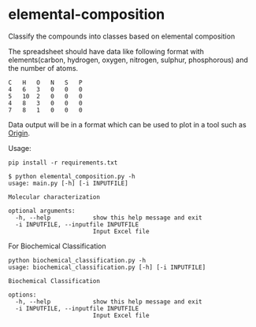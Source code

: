 # elemental-composition
Classify the compounds into classes based on elemental composition

The spreadsheet should have data like following format with elements(carbon, hydrogen, oxygen, nitrogen, sulphur, phosphorous) and the number of atoms. 

```
C	H	O	N	S	P
4	6	3	0	0	0
5	10	2	0	0	0
4	8	3	0	0	0
7	8	1	0	0	0
```

Data output will be in a format which can be used to plot in a tool such as [Origin](https://en.wikipedia.org/wiki/Origin_(data_analysis_software)). 

Usage:
```
pip install -r requirements.txt

$ python elemental_composition.py -h
usage: main.py [-h] [-i INPUTFILE]

Molecular characterization

optional arguments:
  -h, --help            show this help message and exit
  -i INPUTFILE, --inputfile INPUTFILE
                        Input Excel file
```

For Biochemical Classification

```
python biochemical_classification.py -h
usage: biochemical_classification.py [-h] [-i INPUTFILE]

Biochemical Classification

options:
  -h, --help            show this help message and exit
  -i INPUTFILE, --inputfile INPUTFILE
                        Input Excel file
```                        